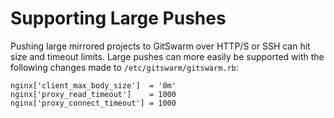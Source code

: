 # Supporting Large Pushes

Pushing large mirrored projects to GitSwarm over HTTP/S or SSH can hit size and
timeout limits. Large pushes can more easily be supported with the following
changes made to `/etc/gitswarm/gitswarm.rb`:

    nginx['client_max_body_size']  = '0m'
    nginx['proxy_read_timeout']    = 1000
    nginx['proxy_connect_timeout'] = 1000
